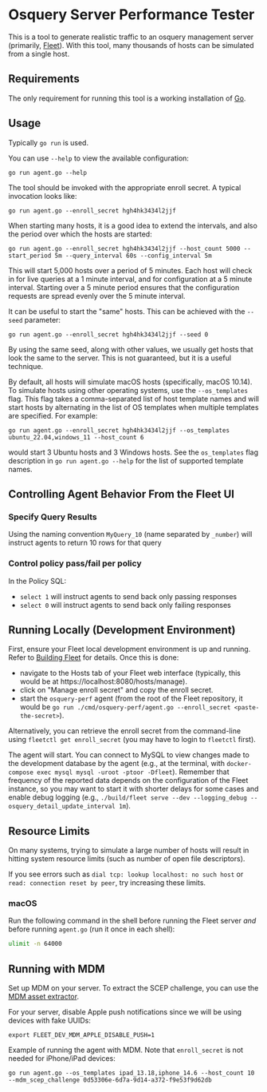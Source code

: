 # Osquery Server Performance Tester

This is a tool to generate realistic traffic to an osquery
management server (primarily, [Fleet](https://github.com/fleetdm/fleet)). With
this tool, many thousands of hosts can be simulated from a single host.

## Requirements

The only requirement for running this tool is a working installation of
[Go](https://golang.org/doc/install).

## Usage

Typically `go run` is used.

You can use `--help` to view the available configuration:

```
go run agent.go --help
```

The tool should be invoked with the appropriate enroll secret. A typical
invocation looks like:

```
go run agent.go --enroll_secret hgh4hk3434l2jjf
```

When starting many hosts, it is a good idea to extend the intervals, and also
the period over which the hosts are started:

```
go run agent.go --enroll_secret hgh4hk3434l2jjf --host_count 5000 --start_period 5m --query_interval 60s --config_interval 5m
```

This will start 5,000 hosts over a period of 5 minutes. Each host will check in
for live queries at a 1 minute interval, and for configuration at a 5 minute
interval. Starting over a 5 minute period ensures that the configuration
requests are spread evenly over the 5 minute interval.

It can be useful to start the "same" hosts. This can be achieved with the
`--seed` parameter:

```
go run agent.go --enroll_secret hgh4hk3434l2jjf --seed 0
```

By using the same seed, along with other values, we usually get hosts that look
the same to the server. This is not guaranteed, but it is a useful technique.

By default, all hosts will simulate macOS hosts (specifically, macOS 10.14). To simulate hosts using other operating systems, use the `--os_templates` flag. This flag takes a comma-separated list of host template names and will start hosts by alternating in the list of OS templates when multiple templates are specified. For example:

```
go run agent.go --enroll_secret hgh4hk3434l2jjf --os_templates ubuntu_22.04,windows_11 --host_count 6
```

would start 3 Ubuntu hosts and 3 Windows hosts. See the `os_templates` flag description in `go run agent.go --help` for the list of supported template names.

## Controlling Agent Behavior From the Fleet UI

### Specify Query Results

Using the naming convention `MyQuery_10` (name separated by `_number`) will instruct agents to
return 10 rows for that query

### Control policy pass/fail per policy

In the Policy SQL:

- `select 1` will instruct agents to send back only passing responses
- `select 0` will instruct agents to send back only failing responses

## Running Locally (Development Environment)

First, ensure your Fleet local development environment is up and running. Refer to [Building Fleet](../../docs/Contributing/Building-Fleet.md) for details. Once this is done:

* navigate to the Hosts tab of your Fleet web interface (typically, this would be at https://localhost:8080/hosts/manage).
* click on "Manage enroll secret" and copy the enroll secret.
* start the `osquery-perf` agent (from the root of the Fleet repository, it would be `go run ./cmd/osquery-perf/agent.go --enroll_secret <paste-the-secret>`).

Alternatively, you can retrieve the enroll secret from the command-line using `fleetctl get enroll_secret` (you may have to login to `fleetctl` first).

The agent will start. You can connect to MySQL to view changes made to the development database by the agent (e.g., at the terminal, with `docker-compose exec mysql mysql -uroot -ptoor -Dfleet`). Remember that frequency of the reported data depends on the configuration of the Fleet instance, so you may want to start it with shorter delays for some cases and enable debug logging (e.g., `./build/fleet serve --dev --logging_debug --osquery_detail_update_interval 1m`).

## Resource Limits

On many systems, trying to simulate a large number of hosts will result in hitting system resource limits (such as number of open file descriptors).

If you see errors such as `dial tcp: lookup localhost: no such host` or `read: connection reset by peer`, try increasing these limits.

### macOS

Run the following command in the shell before running the Fleet server _and_ before running `agent.go` (run it once in each shell):

``` sh
ulimit -n 64000
```

## Running with MDM

Set up MDM on your server. To extract the SCEP challenge, you can use the [MDM asset extractor](https://github.com/fleetdm/fleet/tree/main/tools/mdm/assets).

For your server, disable Apple push notifications since we will be using devices with fake UUIDs:

```
export FLEET_DEV_MDM_APPLE_DISABLE_PUSH=1
```

Example of running the agent with MDM. Note that `enroll_secret` is not needed for iPhone/iPad devices:

```
go run agent.go --os_templates ipad_13.18,iphone_14.6 --host_count 10 --mdm_scep_challenge 0d53306e-6d7a-9d14-a372-f9e53f9d62db
```
